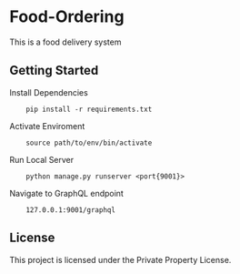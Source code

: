# Food-Ordering

This is a food delivery system

## Getting Started

Install Dependencies
```
    pip install -r requirements.txt
```

Activate Enviroment
``` 
    source path/to/env/bin/activate
```

Run Local Server 
```
    python manage.py runserver <port{9001}>
```

Navigate to GraphQL endpoint
```
    127.0.0.1:9001/graphql
```


## License

This project is licensed under the Private Property License.
